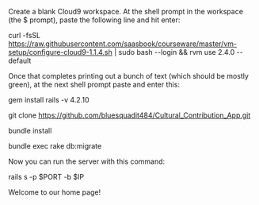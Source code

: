 Create a blank Cloud9 workspace. At the shell prompt in the workspace (the $ prompt), paste the following line and hit enter:

curl -fsSL https://raw.githubusercontent.com/saasbook/courseware/master/vm-setup/configure-cloud9-1.1.4.sh | sudo bash --login && rvm use 2.4.0 --default

Once that completes printing out a bunch of text (which should be mostly green), at the next shell prompt paste and enter this:

gem install rails -v 4.2.10

git clone https://github.com/bluesquadit484/Cultural_Contribution_App.git

bundle install

bundle exec rake db:migrate

Now you can run the server with this command:

rails s -p $PORT -b $IP


Welcome to our home page!